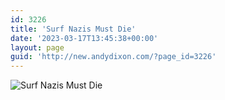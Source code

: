 ```yaml
---
id: 3226
title: 'Surf Nazis Must Die'
date: '2023-03-17T13:45:38+00:00'
layout: page
guid: 'http://new.andydixon.com/?page_id=3226'
---
```


![Surf Nazis Must Die](https://i0.wp.com/assets.g8x2.ldn.idrivee2-23.com/posters/Surf%20Nazis%20Must%20Die%2001.jpg?w=1200&ssl=1 "Surf Nazis Must Die")
